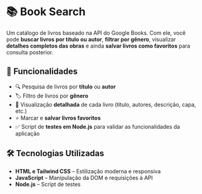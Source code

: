 # 📚 Book Search

Um catálogo de livros baseado na API do Google Books. Com ele, você pode **buscar livros por título ou autor**, **filtrar por gênero**, visualizar **detalhes completos das obras** e ainda **salvar livros como favoritos** para consulta posterior.

## 🔎 Funcionalidades

- 🔍 Pesquisa de livros por **título** ou **autor**
- 🏷️ Filtro de livros por **gênero**
- 📖 Visualização **detalhada** de cada livro (título, autores, descrição, capa, etc.)
- ⭐ Marcar e **salvar livros favoritos**
- ✅ Script de **testes em Node.js** para validar as funcionalidades da aplicação

## 🛠️ Tecnologias Utilizadas

- **HTML e Tailwind CSS** – Estilização moderna e responsiva
- **JavaScript** – Manipulação da DOM e requisições à API
- **Node.js** – Script de testes

